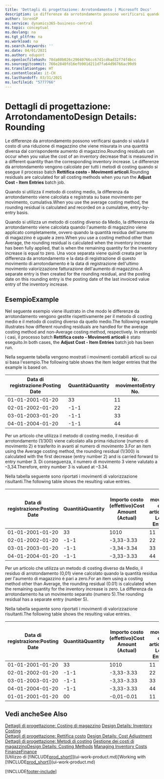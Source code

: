 ```yaml
---
title: 'Dettagli di progettazione: Arrotondamento | Microsoft Docs'
description: Le differenze da arrotondamento possono verificarsi quando si valuta il costo di una riduzione di magazzino che viene misurata in una quantità diversa dal corrispondente aumento di magazzino. Le differenze da arrotondamento vengono calcolate per tutti i metodi di costing quando si esegue il processo batch **Rettifica costo - Movimenti articoli**.
author: SorenGP
ms.service: dynamics365-business-central
ms.topic: conceptual
ms.devlang: na
ms.tgt_pltfrm: na
ms.workload: na
ms.search.keywords: ''
ms.date: 04/01/2021
ms.author: edupont
ms.openlocfilehash: 78da80b026c29040766cc67d1cd6ad32f74f4bcc
ms.sourcegitcommit: 766e2840fd16efb901d211d7fa64d96766ac99d9
ms.translationtype: HT
ms.contentlocale: it-CH
ms.lasthandoff: 03/31/2021
ms.locfileid: "5777766"
---
```

# <a name="design-details-rounding"></a><span data-ttu-id="93745-104">Dettagli di progettazione: Arrotondamento</span><span class="sxs-lookup"><span data-stu-id="93745-104">Design Details: Rounding</span></span>
<span data-ttu-id="93745-105">Le differenze da arrotondamento possono verificarsi quando si valuta il costo di una riduzione di magazzino che viene misurata in una quantità diversa dal corrispondente aumento di magazzino.</span><span class="sxs-lookup"><span data-stu-id="93745-105">Rounding residuals can occur when you value the cost of an inventory decrease that is measured in a different quantity than the corresponding inventory increase.</span></span> <span data-ttu-id="93745-106">Le differenze da arrotondamento vengono calcolate per tutti i metodi di costing quando si esegue il processo batch **Rettifica costo - Movimenti articoli**.</span><span class="sxs-lookup"><span data-stu-id="93745-106">Rounding residuals are calculated for all costing methods when you run the **Adjust Cost - Item Entries** batch job.</span></span>  

 <span data-ttu-id="93745-107">Quando si utilizza il metodo di costing medio, la differenza da arrotondamento viene calcolata e registrata su base movimento per movimento, cumulativa.</span><span class="sxs-lookup"><span data-stu-id="93745-107">When you use the average costing method, the rounding residual is calculated and recorded on a cumulative, entry-by-entry basis.</span></span>  

 <span data-ttu-id="93745-108">Quando si utilizza un metodo di costing diverso da Medio, la differenza da arrotondamento viene calcolata quando l'aumento di magazzino viene applicato completamente, ovvero quando la quantità residua dell'aumento di magazzino è uguale a zero.</span><span class="sxs-lookup"><span data-stu-id="93745-108">When you use a costing method other than Average, the rounding residual is calculated when the inventory increase has been fully applied, that is when the remaining quantity for the inventory increase is equal to zero.</span></span> <span data-ttu-id="93745-109">Una voce separata viene quindi creata per la differenza da arrotondamento e la data di registrazione di questo movimento di arrotondamento è la data di registrazione dell'ultimo movimento valorizzazione fatturazione dell'aumento di magazzino.</span><span class="sxs-lookup"><span data-stu-id="93745-109">A separate entry is then created for the rounding residual, and the posting date on this rounding entry is the posting date of the last invoiced value entry of the inventory increase.</span></span>  

## <a name="example"></a><span data-ttu-id="93745-110">Esempio</span><span class="sxs-lookup"><span data-stu-id="93745-110">Example</span></span>  
 <span data-ttu-id="93745-111">Nel seguente esempio viene illustrato in che modo le differenze da arrotondamento vengono gestite rispettivamente per il metodo di costing medio e il metodo di costing diverso da quello medio.</span><span class="sxs-lookup"><span data-stu-id="93745-111">The following example illustrates how different rounding residuals are handled for the average costing method and non-Average costing method, respectively.</span></span> <span data-ttu-id="93745-112">In entrambi i casi, il processo batch **Rettifica costo - Movimenti articoli** è stato eseguito.</span><span class="sxs-lookup"><span data-stu-id="93745-112">In both cases, the **Adjust Cost - Item Entries** batch job has been run.</span></span>  

 <span data-ttu-id="93745-113">Nella seguente tabella vengono mostrati i movimenti contabili articoli su cui si basa l'esempio.</span><span class="sxs-lookup"><span data-stu-id="93745-113">The following table shows the item ledger entries that the example is based on.</span></span>  

|<span data-ttu-id="93745-114">Data di registrazione:</span><span class="sxs-lookup"><span data-stu-id="93745-114">Posting Date</span></span>|<span data-ttu-id="93745-115">Quantità</span><span class="sxs-lookup"><span data-stu-id="93745-115">Quantity</span></span>|<span data-ttu-id="93745-116">Nr. movimento</span><span class="sxs-lookup"><span data-stu-id="93745-116">Entry No.</span></span>|  
|------------------|--------------|---------------|  
|<span data-ttu-id="93745-117">01-01-20</span><span class="sxs-lookup"><span data-stu-id="93745-117">01-01-20</span></span>|<span data-ttu-id="93745-118">3</span><span class="sxs-lookup"><span data-stu-id="93745-118">3</span></span>|<span data-ttu-id="93745-119">1</span><span class="sxs-lookup"><span data-stu-id="93745-119">1</span></span>|  
|<span data-ttu-id="93745-120">02-01-20</span><span class="sxs-lookup"><span data-stu-id="93745-120">02-01-20</span></span>|<span data-ttu-id="93745-121">-1</span><span class="sxs-lookup"><span data-stu-id="93745-121">-1</span></span>|<span data-ttu-id="93745-122">2</span><span class="sxs-lookup"><span data-stu-id="93745-122">2</span></span>|  
|<span data-ttu-id="93745-123">03-01-20</span><span class="sxs-lookup"><span data-stu-id="93745-123">03-01-20</span></span>|<span data-ttu-id="93745-124">-1</span><span class="sxs-lookup"><span data-stu-id="93745-124">-1</span></span>|<span data-ttu-id="93745-125">3</span><span class="sxs-lookup"><span data-stu-id="93745-125">3</span></span>|  
|<span data-ttu-id="93745-126">04-01-20</span><span class="sxs-lookup"><span data-stu-id="93745-126">04-01-20</span></span>|<span data-ttu-id="93745-127">-1</span><span class="sxs-lookup"><span data-stu-id="93745-127">-1</span></span>|<span data-ttu-id="93745-128">4</span><span class="sxs-lookup"><span data-stu-id="93745-128">4</span></span>|  

 <span data-ttu-id="93745-129">Per un articolo che utilizza il metodo di costing medio, il residuo di arrotondamento (1/300) viene calcolato alla prima riduzione (numero di movimento 2) e trasferito in avanti al numero di movimento 3.</span><span class="sxs-lookup"><span data-stu-id="93745-129">For an item using the Average costing method, the rounding residual (1/300) is calculated with the first decrease (entry number 2) and is carried forward to entry number 3.</span></span> <span data-ttu-id="93745-130">Di conseguenza, il numero di movimento 3 viene valutato a –3,34.</span><span class="sxs-lookup"><span data-stu-id="93745-130">Therefore, entry number 3 is valued at –3.34.</span></span>  

 <span data-ttu-id="93745-131">Nella tabella seguente sono riportati i movimenti di valorizzazione risultanti.</span><span class="sxs-lookup"><span data-stu-id="93745-131">The following table shows the resulting value entries.</span></span>  

|<span data-ttu-id="93745-132">Data di registrazione:</span><span class="sxs-lookup"><span data-stu-id="93745-132">Posting Date</span></span>|<span data-ttu-id="93745-133">Quantità</span><span class="sxs-lookup"><span data-stu-id="93745-133">Quantity</span></span>|<span data-ttu-id="93745-134">Importo costo (effettivo)</span><span class="sxs-lookup"><span data-stu-id="93745-134">Cost Amount (Actual)</span></span>|<span data-ttu-id="93745-135">Nr. movimento cont. articolo</span><span class="sxs-lookup"><span data-stu-id="93745-135">Item Ledger Entry No.</span></span>|<span data-ttu-id="93745-136">Nr. movimento</span><span class="sxs-lookup"><span data-stu-id="93745-136">Entry No.</span></span>|  
|------------------|--------------|----------------------------|---------------------------|---------------|  
|<span data-ttu-id="93745-137">01-01-20</span><span class="sxs-lookup"><span data-stu-id="93745-137">01-01-20</span></span>|<span data-ttu-id="93745-138">3</span><span class="sxs-lookup"><span data-stu-id="93745-138">3</span></span>|<span data-ttu-id="93745-139">10</span><span class="sxs-lookup"><span data-stu-id="93745-139">10</span></span>|<span data-ttu-id="93745-140">1</span><span class="sxs-lookup"><span data-stu-id="93745-140">1</span></span>|<span data-ttu-id="93745-141">1</span><span class="sxs-lookup"><span data-stu-id="93745-141">1</span></span>|  
|<span data-ttu-id="93745-142">02-01-20</span><span class="sxs-lookup"><span data-stu-id="93745-142">02-01-20</span></span>|<span data-ttu-id="93745-143">-1</span><span class="sxs-lookup"><span data-stu-id="93745-143">-1</span></span>|<span data-ttu-id="93745-144">-3,33</span><span class="sxs-lookup"><span data-stu-id="93745-144">-3.33</span></span>|<span data-ttu-id="93745-145">2</span><span class="sxs-lookup"><span data-stu-id="93745-145">2</span></span>|<span data-ttu-id="93745-146">2</span><span class="sxs-lookup"><span data-stu-id="93745-146">2</span></span>|  
|<span data-ttu-id="93745-147">03-01-20</span><span class="sxs-lookup"><span data-stu-id="93745-147">03-01-20</span></span>|<span data-ttu-id="93745-148">-1</span><span class="sxs-lookup"><span data-stu-id="93745-148">-1</span></span>|<span data-ttu-id="93745-149">-3,34</span><span class="sxs-lookup"><span data-stu-id="93745-149">-3.34</span></span>|<span data-ttu-id="93745-150">3</span><span class="sxs-lookup"><span data-stu-id="93745-150">3</span></span>|<span data-ttu-id="93745-151">3</span><span class="sxs-lookup"><span data-stu-id="93745-151">3</span></span>|  
|<span data-ttu-id="93745-152">04-01-20</span><span class="sxs-lookup"><span data-stu-id="93745-152">04-01-20</span></span>|<span data-ttu-id="93745-153">-1</span><span class="sxs-lookup"><span data-stu-id="93745-153">-1</span></span>|<span data-ttu-id="93745-154">-3,33</span><span class="sxs-lookup"><span data-stu-id="93745-154">-3.33</span></span>|<span data-ttu-id="93745-155">4</span><span class="sxs-lookup"><span data-stu-id="93745-155">4</span></span>|<span data-ttu-id="93745-156">4</span><span class="sxs-lookup"><span data-stu-id="93745-156">4</span></span>|  

 <span data-ttu-id="93745-157">Per un articolo che utilizza un metodo di costing diverso da Medio, il residuo di arrotondamento (0,01) viene calcolato quando la quantità residua per l'aumento di magazzino è pari a zero.</span><span class="sxs-lookup"><span data-stu-id="93745-157">For an item using a costing method other than Average, the rounding residual (0.01) is calculated when the remaining quantity for the inventory increase is zero.</span></span> <span data-ttu-id="93745-158">La differenza da arrotondamento ha un movimento separato (numero 5).</span><span class="sxs-lookup"><span data-stu-id="93745-158">The rounding residual has a separate entry (number 5).</span></span>  

 <span data-ttu-id="93745-159">Nella tabella seguente sono riportati i movimenti di valorizzazione risultanti.</span><span class="sxs-lookup"><span data-stu-id="93745-159">The following table shows the resulting value entries.</span></span>  

|<span data-ttu-id="93745-160">Data di registrazione:</span><span class="sxs-lookup"><span data-stu-id="93745-160">Posting Date</span></span>|<span data-ttu-id="93745-161">Quantità</span><span class="sxs-lookup"><span data-stu-id="93745-161">Quantity</span></span>|<span data-ttu-id="93745-162">Importo costo (effettivo)</span><span class="sxs-lookup"><span data-stu-id="93745-162">Cost Amount (Actual)</span></span>|<span data-ttu-id="93745-163">Nr. movimento cont. articolo</span><span class="sxs-lookup"><span data-stu-id="93745-163">Item Ledger Entry No.</span></span>|<span data-ttu-id="93745-164">Nr. movimento</span><span class="sxs-lookup"><span data-stu-id="93745-164">Entry No.</span></span>|  
|------------------|--------------|----------------------------|---------------------------|---------------|  
|<span data-ttu-id="93745-165">01-01-20</span><span class="sxs-lookup"><span data-stu-id="93745-165">01-01-20</span></span>|<span data-ttu-id="93745-166">3</span><span class="sxs-lookup"><span data-stu-id="93745-166">3</span></span>|<span data-ttu-id="93745-167">10</span><span class="sxs-lookup"><span data-stu-id="93745-167">10</span></span>|<span data-ttu-id="93745-168">1</span><span class="sxs-lookup"><span data-stu-id="93745-168">1</span></span>|<span data-ttu-id="93745-169">1</span><span class="sxs-lookup"><span data-stu-id="93745-169">1</span></span>|  
|<span data-ttu-id="93745-170">02-01-20</span><span class="sxs-lookup"><span data-stu-id="93745-170">02-01-20</span></span>|<span data-ttu-id="93745-171">-1</span><span class="sxs-lookup"><span data-stu-id="93745-171">-1</span></span>|<span data-ttu-id="93745-172">-3,33</span><span class="sxs-lookup"><span data-stu-id="93745-172">-3.33</span></span>|<span data-ttu-id="93745-173">2</span><span class="sxs-lookup"><span data-stu-id="93745-173">2</span></span>|<span data-ttu-id="93745-174">2</span><span class="sxs-lookup"><span data-stu-id="93745-174">2</span></span>|  
|<span data-ttu-id="93745-175">03-01-20</span><span class="sxs-lookup"><span data-stu-id="93745-175">03-01-20</span></span>|<span data-ttu-id="93745-176">-1</span><span class="sxs-lookup"><span data-stu-id="93745-176">-1</span></span>|<span data-ttu-id="93745-177">-3,33</span><span class="sxs-lookup"><span data-stu-id="93745-177">-3.33</span></span>|<span data-ttu-id="93745-178">3</span><span class="sxs-lookup"><span data-stu-id="93745-178">3</span></span>|<span data-ttu-id="93745-179">3</span><span class="sxs-lookup"><span data-stu-id="93745-179">3</span></span>|  
|<span data-ttu-id="93745-180">04-01-20</span><span class="sxs-lookup"><span data-stu-id="93745-180">04-01-20</span></span>|<span data-ttu-id="93745-181">-1</span><span class="sxs-lookup"><span data-stu-id="93745-181">-1</span></span>|<span data-ttu-id="93745-182">-3,33</span><span class="sxs-lookup"><span data-stu-id="93745-182">-3.33</span></span>|<span data-ttu-id="93745-183">4</span><span class="sxs-lookup"><span data-stu-id="93745-183">4</span></span>|<span data-ttu-id="93745-184">4</span><span class="sxs-lookup"><span data-stu-id="93745-184">4</span></span>|  
|<span data-ttu-id="93745-185">01-01-20</span><span class="sxs-lookup"><span data-stu-id="93745-185">01-01-20</span></span>|<span data-ttu-id="93745-186">0</span><span class="sxs-lookup"><span data-stu-id="93745-186">0</span></span>|<span data-ttu-id="93745-187">-0,01</span><span class="sxs-lookup"><span data-stu-id="93745-187">-0.01</span></span>|<span data-ttu-id="93745-188">1</span><span class="sxs-lookup"><span data-stu-id="93745-188">1</span></span>|<span data-ttu-id="93745-189">5</span><span class="sxs-lookup"><span data-stu-id="93745-189">5</span></span>|  

## <a name="see-also"></a><span data-ttu-id="93745-190">Vedi anche</span><span class="sxs-lookup"><span data-stu-id="93745-190">See Also</span></span>  
 <span data-ttu-id="93745-191">[Dettagli di progettazione: Costing di magazzino](design-details-inventory-costing.md) </span><span class="sxs-lookup"><span data-stu-id="93745-191">[Design Details: Inventory Costing](design-details-inventory-costing.md) </span></span>  
 <span data-ttu-id="93745-192">[Dettagli di progettazione: Rettifica costo](design-details-cost-adjustment.md) </span><span class="sxs-lookup"><span data-stu-id="93745-192">[Design Details: Cost Adjustment](design-details-cost-adjustment.md) </span></span>  
 <span data-ttu-id="93745-193">[Dettagli di progettazione: Metodi di costing](design-details-costing-methods.md) [Gestione dei costi di magazzino](finance-manage-inventory-costs.md)</span><span class="sxs-lookup"><span data-stu-id="93745-193">[Design Details: Costing Methods](design-details-costing-methods.md) [Managing Inventory Costs](finance-manage-inventory-costs.md)</span></span>  
 [<span data-ttu-id="93745-194">Finanze</span><span class="sxs-lookup"><span data-stu-id="93745-194">Finance</span></span>](finance.md)  
 <span data-ttu-id="93745-195">[Utilizzo di [!INCLUDE[prod_short](includes/prod_short.md)]](ui-work-product.md)</span><span class="sxs-lookup"><span data-stu-id="93745-195">[Working with [!INCLUDE[prod_short](includes/prod_short.md)]](ui-work-product.md)</span></span>


[!INCLUDE[footer-include](includes/footer-banner.md)]